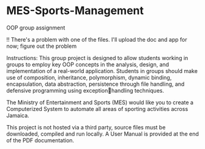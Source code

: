 # MES-Sports-Management
OOP group assignment

!! There's a problem with one of the files. I'll upload the doc and app for now; figure out the problem

Instructions:
This group project is designed to allow students working in groups to employ key OOP concepts 
in the analysis, design, and implementation of a real-world application. Students in groups 
should make use of composition, inheritance, polymorphism, dynamic binding, encapsulation, 
data abstraction, persistence through file handling, and defensive programming using exceptionhandling techniques. 

The Ministry of Entertainment and Sports (MES) would like you to create a Computerized 
System to automate all areas of sporting activities across Jamaica.

This project is not hosted via a third party, source files must be downloaded, compiled and run locally.
A User Manual is provided at the end of the PDF documentation.

